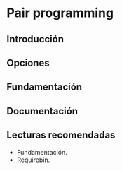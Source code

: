 # Pair programming
## Introducción
## Opciones
## Fundamentación
## Documentación
## Lecturas recomendadas
* Fundamentación.
* Requirebin.